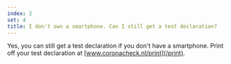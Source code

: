 ```yaml
---
index: 2
set: 4
title: I don't own a smartphone. Can I still get a test declaration?
---
```

Yes, you can still get a test declaration if you don't have a smartphone. Print off your test declaration at [www.coronacheck.nl/print](/print).
